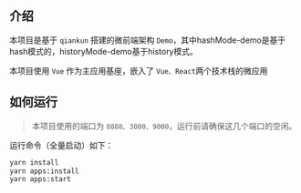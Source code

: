## 介绍

本项目是基于 `qiankun` 搭建的微前端架构 `Demo`，其中hashMode-demo是基于hash模式的，historyMode-demo基于history模式。

本项目使用 `Vue` 作为主应用基座，嵌入了 `Vue、React`两个技术栈的微应用

## 如何运行

> 本项目使用的端口为 `8888、3000、9000`，运行前请确保这几个端口的空闲。

运行命令（全量启动）如下：  

```bash
yarn install
yarn apps:install
yarn apps:start
```